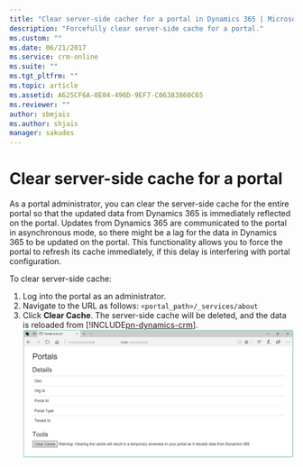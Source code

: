 ```yaml
---
title: "Clear server-side cacher for a portal in Dynamics 365 | MicrosoftDocs"
description: "Forcefully clear server-side cache for a portal."
ms.custom: ""
ms.date: 06/21/2017
ms.service: crm-online
ms.suite: ""
ms.tgt_pltfrm: ""
ms.topic: article
ms.assetid: A625CF6A-0E04-496D-9EF7-C06383860C65
ms.reviewer: ""
author: sbmjais
ms.author: shjais
manager: sakudes
---
```


# Clear server-side cache for a portal
As a portal administrator, you can clear the server-side cache for the entire portal so that the updated data from Dynamics 365 is immediately reflected on the portal. Updates from Dynamics 365 are communicated to the portal in asynchronous mode, so there might be a lag for the data in Dynamics 365 to be updated on the portal. This functionality allows you to force the portal to refresh its cache immediately, if this delay is interfering with portal configuration.

To clear server-side cache:
1.	Log into the portal as an administrator.
2.	Navigate to the URL as follows: `<portal_path>/_services/about`
3.	Click **Clear Cache**. The server-side cache will be deleted, and the data is reloaded from [!INCLUDE[pn-dynamics-crm](../includes/pn-dynamics-crm.md)].
    ![Clear portal cache](media/clear-portal-cache.png "Clear portal cache") 